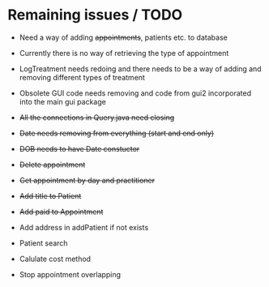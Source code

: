 # Remaining issues / TODO
- Need a way of adding ~~appointments~~, patients etc. to database
- Currently there is no way of retrieving the type of appointment
- LogTreatment needs redoing and there needs to be a way of adding and removing different types of treatment
- Obsolete GUI code needs removing and code from gui2 incorporated into the main gui package

- ~~All the connections in Query.java need closing~~
- ~~Date needs removing from everything (start and end only)~~
- ~~DOB needs to have Date constuctor~~
- ~~Delete appointment~~
- ~~Get appointment by day and practitioner~~
- ~~Add title to Patient~~
- ~~Add paid to Appointment~~
- Add address in addPatient if not exists
- Patient search
- Calulate cost method
- Stop appointment overlapping
